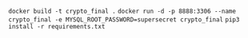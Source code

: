 `docker build -t crypto_final .`
`docker run -d -p 8888:3306 --name crypto_final -e MYSQL_ROOT_PASSWORD=supersecret crypto_final`
`pip3 install -r requirements.txt`

